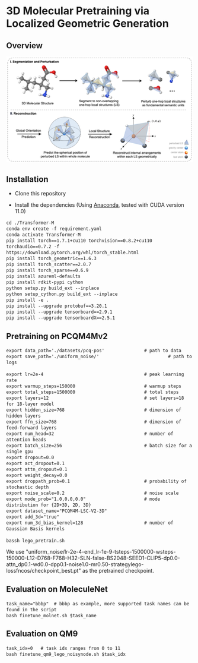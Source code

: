 # 3D Molecular Pretraining via Localized Geometric Generation


## Overview

![model overview](docs/model_overview.png)


## Installation

- Clone this repository

- Install the dependencies (Using [Anaconda](https://www.anaconda.com/), tested with CUDA version 11.0)

```shell
cd ./Transformer-M
conda env create -f requirement.yaml
conda activate Transformer-M
pip install torch==1.7.1+cu110 torchvision==0.8.2+cu110 torchaudio==0.7.2 -f https://download.pytorch.org/whl/torch_stable.html
pip install torch_geometric==1.6.3
pip install torch_scatter==2.0.7
pip install torch_sparse==0.6.9
pip install azureml-defaults
pip install rdkit-pypi cython
python setup.py build_ext --inplace
python setup_cython.py build_ext --inplace
pip install -e .
pip install --upgrade protobuf==3.20.1
pip install --upgrade tensorboard==2.9.1
pip install --upgrade tensorboardX==2.5.1
```

## Pretraining on PCQM4Mv2
```shell
export data_path='./datasets/pcq-pos'               # path to data
export save_path='./uniform_noise/'                          # path to logs

export lr=2e-4                                      # peak learning rate
export warmup_steps=150000                          # warmup steps
export total_steps=1500000                          # total steps
export layers=12                                    # set layers=18 for 18-layer model
export hidden_size=768                              # dimension of hidden layers
export ffn_size=768                                 # dimension of feed-forward layers
export num_head=32                                  # number of attention heads
export batch_size=256                               # batch size for a single gpu
export dropout=0.0
export act_dropout=0.1
export attn_dropout=0.1
export weight_decay=0.0
export droppath_prob=0.1                            # probability of stochastic depth
export noise_scale=0.2                              # noise scale
export mode_prob="1.0,0.0,0.0"                      # mode distribution for {2D+3D, 2D, 3D}
export dataset_name="PCQM4M-LSC-V2-3D"
export add_3d="true"
export num_3d_bias_kernel=128                       # number of Gaussian Basis kernels

bassh lego_pretrain.sh
```

We use "uniform_noise/lr-2e-4-end_lr-1e-9-tsteps-1500000-wsteps-150000-L12-D768-F768-H32-SLN-false-BS2048-SEED1-CLIP5-dp0.0-attn_dp0.1-wd0.0-dpp0.1-noise1.0-mr0.50-strategylego-lossfncos/checkpoint_best.pt" as the pretrained checkpoint.

## Evaluation on MoleculeNet
```shell
task_name="bbbp"  # bbbp as example, more supported task names can be found in the script
bash finetune_molnet.sh $task_name
```

## Evaluation on QM9
```shell
task_idx=0   # task idx ranges from 0 to 11
bash finetune_qm9_lego_noisynode.sh $task_idx
```
